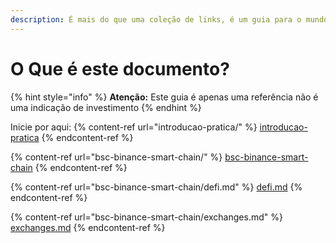 ```yaml
---
description: É mais do que uma coleção de links, é um guia para o mundo das criptomoedas
---
```


# O Que é este documento?

{% hint style="info" %}
**Atenção:** Este guia é apenas uma referência não é uma indicação de investimento
{% endhint %}

Inicie por aqui:
{% content-ref url="introducao-pratica/" %}
[introducao-pratica](introducao-pratica/)
{% endcontent-ref %}

<!-- TODO -->
<!-- 1 - prática (como)
    1.1 - O que são criptomoedas
    1.2 - criar uma conta na binance
    1.3 - criar uma carteira na meta mask
        1.3.1 - segurança
    1.4 - transferir BRL para a binance e da binance para a meta
    1.5 - transferir entre redes (https://anyswap.exchange/#/router)
    1.6 - colocar dinheiro numa pool
    1.7 - criar liquidez
    1.8 - sites para acompanhar suas moedas (coinmaket e similares)
    1.9 - bscan mostrando sua carteira

2 - teoria (porque)
    2.1 - ferramentas para tomadas de decisão
    2.2 - ?

3 - teoria (o que)
    3.1 - o que são criptomoedas
    3.2 - o que são carteiras
        3.2.1 - segurança com carteiras
    3.3 - o que é uma exchange
    3.4 - o que é fee/gas
    3.5 - redes cripto (okex, bsc, eth, etc)
    3.6 - o que são defis
-->

{% content-ref url="bsc-binance-smart-chain/" %}
[bsc-binance-smart-chain](bsc-binance-smart-chain/)
{% endcontent-ref %}

{% content-ref url="bsc-binance-smart-chain/defi.md" %}
[defi.md](bsc-binance-smart-chain/defi.md)
{% endcontent-ref %}

{% content-ref url="bsc-binance-smart-chain/exchanges.md" %}
[exchanges.md](bsc-binance-smart-chain/exchanges.md)
{% endcontent-ref %}

